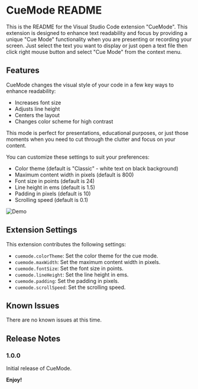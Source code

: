 # CueMode README

This is the README for the Visual Studio Code extension "CueMode". This extension is designed to enhance text readability and focus by providing a unique "Cue Mode" functionality when you are presenting or recording your screen. Just select the text you want to display or just open a text file then click right mouse button and select "Cue Mode" from the context menu. 

## Features

CueMode changes the visual style of your code in a few key ways to enhance readability:

* Increases font size
* Adjusts line height
* Centers the layout
* Changes color scheme for high contrast

This mode is perfect for presentations, educational purposes, or just those moments when you need to cut through the clutter and focus on your content.

You can customize these settings to suit your preferences:

* Color theme (default is "Classic" - white text on black background)
* Maximum content width in pixels (default is 800)
* Font size in points (default is 24)
* Line height in ems (default is 1.5)
* Padding in pixels (default is 10)
* Scrolling speed (default is 0.1)

![Demo](./demo.gif)


## Extension Settings

This extension contributes the following settings:

* `cuemode.colorTheme`: Set the color theme for the cue mode.
* `cuemode.maxWidth`: Set the maximum content width in pixels.
* `cuemode.fontSize`: Set the font size in points.
* `cuemode.lineHeight`: Set the line height in ems.
* `cuemode.padding`: Set the padding in pixels.
* `cuemode.scrollSpeed`: Set the scrolling speed.

## Known Issues

There are no known issues at this time. 

## Release Notes

### 1.0.0

Initial release of CueMode.


**Enjoy!**
